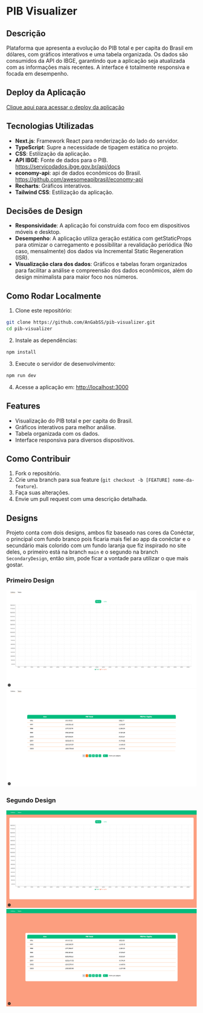 # PIB Visualizer

## Descrição

Plataforma que apresenta a evolução do PIB total e per capita do Brasil em dólares, com gráficos interativos e uma tabela organizada. Os dados são consumidos da API do IBGE, garantindo que a aplicação seja atualizada com as informações mais recentes. A interface é totalmente responsiva e focada em desempenho.

## Deploy da Aplicação

[Clique aqui para acessar o deploy da aplicação](https://pib-visualizer.vercel.app)

## Tecnologias Utilizadas

- **Next.js**: Framework React para renderização do lado do servidor.
- **TypeScript**: Supre a necessidade de tipagem estática no projeto.
- **CSS**: Estilização da aplicação.
- **API IBGE**: Fonte de dados para o PIB. https://servicodados.ibge.gov.br/api/docs
- **economy-api**: api de dados econômicos do Brasil. https://github.com/awesomeapibrasil/economy-api
- **Recharts**: Gráficos interativos.
- **Tailwind CSS**: Estilização da aplicação.

## Decisões de Design

- **Responsividade**: A aplicação foi construída com foco em dispositivos móveis e desktop.
- **Desempenho**: A aplicação utiliza geração estática com getStaticProps para otimizar o carregamento e possibilitar a revalidação periódica (No caso, mensalmente) dos dados via Incremental Static Regeneration (ISR).
- **Visualização clara dos dados**: Gráficos e tabelas foram organizados para facilitar a análise e compreensão dos dados econômicos, além do design minimalista para maior foco nos números.

## Como Rodar Localmente

1. Clone este repositório:
```bash
git clone https://github.com/AnGabSS/pib-visualizer.git
cd pib-visualizer
```

2. Instale as dependências:
```bash
npm install
```

3. Execute o servidor de desenvolvimento:
```bash
npm run dev
```

4. Acesse a aplicação em: [http://localhost:3000](http://localhost:3000)


## Features

- Visualização do PIB total e per capita do Brasil.
- Gráficos interativos para melhor análise.
- Tabela organizada com os dados.
- Interface responsiva para diversos dispositivos.

## Como Contribuir

1. Fork o repositório.
2. Crie uma branch para sua feature (`git checkout -b [FEATURE] nome-da-feature`).
3. Faça suas alterações.
4. Envie um pull request com uma descrição detalhada.

## Designs

Projeto conta com dois designs, ambos fiz baseado nas cores da Conéctar, o principal com fundo branco pois ficaria mais fiel ao app da conéctar e o secundário mais colorido com um fundo laranja que fiz inspirado no site deles, o primeiro está na branch `main` e o segundo na branch `SecondaryDesign`, então sim, pode ficar a vontade para utilizar o que mais gostar.

### Primeiro Design

![1-chart](<public/imgs/design1-charts.png>)
![1-table](<public/imgs/design1-table.png>)

### Segundo Design

![2-chart](<public/imgs/design2-charts.png>)
![2-table](<public/imgs/design2-table.png>)

